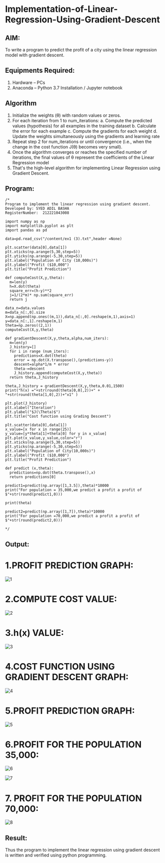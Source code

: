# Implementation-of-Linear-Regression-Using-Gradient-Descent

## AIM:
To write a program to predict the profit of a city using the linear regression model with gradient descent.

## Equipments Required:
1. Hardware – PCs
2. Anaconda – Python 3.7 Installation / Jupyter notebook

## Algorithm
1. Initialize the weights (θ) with random values or zeros.
2. For each iteration from 1 to num_iterations:
a. Compute the predicted values (hypothesis) for all examples in the training dataset
b. Calculate the error for each example
c. Compute the gradients for each weight
d. Update the weights simultaneously using the gradients and learning rate
4. Repeat step 2 for num_iterations or until convergence (i.e., when the change in the cost function J(θ) becomes very small).
5. Once the algorithm converges or reaches the specified number of iterations, the final values of θ represent the coefficients of the Linear Regression model
6. That's the high-level algorithm for implementing Linear Regression using Gradient Descent. 

## Program:
```
/*
Program to implement the linear regression using gradient descent.
Developed by: SYED ADIL BASHA
RegisterNumber:  212221043008

import numpy as np
import matplotlib.pyplot as plt
import pandas as pd

data=pd.read_csv("/content/ex1 (3).txt",header =None)

plt.scatter(data[0],data[1])
plt.xticks(np.arange(5,30,step=5))
plt.yticks(np.arange(-5,30,step=5))
plt.xlabel("Population of City (10,000s)")
plt.ylabel("Profit ($10,000")
plt.title("Profit Prediction")

def computeCost(X,y,theta):
  m=len(y)
  h=X.dot(theta)
  square_err=(h-y)**2
  j=1/(2*m)* np.sum(square_err)
  return j

data_n=data.values
m=data_n[:,0].size
X=np.append(np.ones((m,1)),data_n[:,0].reshape(m,1),axis=1)
y=data_n[:,1].reshape(m,1)
theta=np.zeros((2,1))
computeCost(X,y,theta)

def gradientDescent(X,y,theta,alpha,num_iters):
  m=len(y)
  J_history=[]
  for i in range (num_iters):
    predictions=X.dot(theta)
    error = np.dot(X.transpose(),(predictions-y))
    descent=alpha*1/m * error
    theta-=descent
    J_history.append(computeCost(X,y,theta))
  return theta,J_history

theta,J_history = gradientDescent(X,y,theta,0.01,1500)
print("h(x) ="+str(round(theta[0,0],2))+" + "+str(round(theta[1,0],2))+"x1" )

plt.plot(J_history)
plt.xlabel("Iteration")
plt.ylabel("$J(\Theta)$")
plt.title("Cost function using Grading Descent")

plt.scatter(data[0],data[1])
x_value=[x for x in range(25)]
y_value=[y*theta[1]+theta[0] for y in x_value]
plt.plot(x_value,y_value,color="r")
plt.xticks(np.arange(5,30,step=5))
plt.yticks(np.arange(-5,30,step=5))
plt.xlabel("Population of City(10,000s)")
plt.ylabel("Profit ($10,000")
plt.title("Profit Prediction")

def predict (x,theta):
  predictions=np.dot(theta.transpose(),x)
  return predictions[0]

predict1=predict(np.array([1,3.5]),theta)*10000
print("For population = 35,000,we predict a profit a profit of $"+str(round(predict1,0)))

print(theta)

predict2=predict(np.array([1,7]),theta)*10000
print("For population =70,000,we predict a profit a profit of $"+str(round(predict2,0)))

*/
```

## Output:

# 1.PROFIT PREDICTION GRAPH:
![1](https://github.com/SYEDADILBASHA1/Implementation-of-Linear-Regression-Using-Gradient-Descent/assets/134796157/949d776b-72db-490d-94d3-b93d1ee587e3)

# 2.COMPUTE COST VALUE:
![2](https://github.com/SYEDADILBASHA1/Implementation-of-Linear-Regression-Using-Gradient-Descent/assets/134796157/739792ac-1620-4408-80e5-cb1d8aae31c8)

# 3.h(x) VALUE:
![3](https://github.com/SYEDADILBASHA1/Implementation-of-Linear-Regression-Using-Gradient-Descent/assets/134796157/c837ab7c-e98f-4de3-a957-2c659541f568)

# 4.COST FUNCTION USING GRADIENT DESCENT GRAPH:
![4](https://github.com/SYEDADILBASHA1/Implementation-of-Linear-Regression-Using-Gradient-Descent/assets/134796157/12ba7bee-9b18-4d05-a932-1cd81d2f9736)

# 5.PROFIT PREDICTION GRAPH:
![5](https://github.com/SYEDADILBASHA1/Implementation-of-Linear-Regression-Using-Gradient-Descent/assets/134796157/7a1a2449-8d3e-4430-b996-7c138b36236e)

# 6.PROFIT FOR THE POPULATION 35,000:
![6](https://github.com/SYEDADILBASHA1/Implementation-of-Linear-Regression-Using-Gradient-Descent/assets/134796157/9a158990-6a69-4c61-b2cc-18f42ea7d86d)

![7](https://github.com/SYEDADILBASHA1/Implementation-of-Linear-Regression-Using-Gradient-Descent/assets/134796157/fbb225ea-6587-449f-9fbe-34668c848db3)
# 7. PROFIT FOR THE POPULATION 70,000:
![8](https://github.com/SYEDADILBASHA1/Implementation-of-Linear-Regression-Using-Gradient-Descent/assets/134796157/d7de78f5-c9cf-45cc-8797-337ead42a0d1)



## Result:
Thus the program to implement the linear regression using gradient descent is written and verified using python programming.
